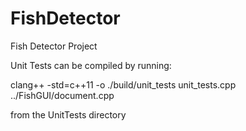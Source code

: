 FishDetector
============

Fish Detector Project


Unit Tests can be compiled by running:

clang++ -std=c++11 -o ./build/unit_tests unit_tests.cpp ../FishGUI/document.cpp 

from the UnitTests directory
